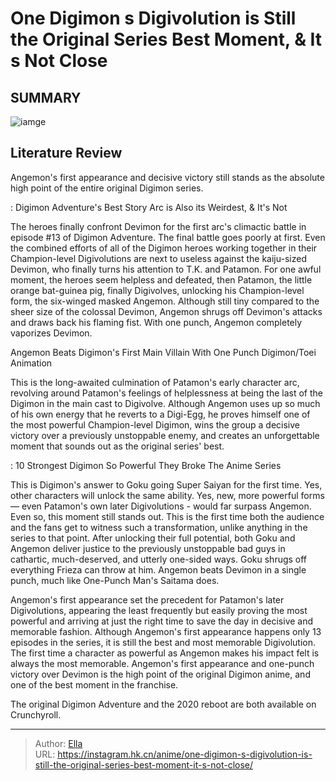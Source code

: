 # One Digimon s Digivolution is Still the Original Series  Best Moment, &amp; It s Not Close


## SUMMARY 

![iamge](https://static1.srcdn.com/wordpress/wp-content/uploads/2023/09/patamon-angemon-digivolution.jpg)

## Literature Review

Angemon&#39;s first appearance and decisive victory still stands as the absolute high point of the entire original Digimon series.





 : Digimon Adventure&#39;s Best Story Arc is Also its Weirdest, &amp; It&#39;s Not  




The heroes finally confront Devimon for the first arc&#39;s climactic battle in episode #13 of Digimon Adventure. The final battle goes poorly at first. Even the combined efforts of all of the Digimon heroes working together in their Champion-level Digivolutions are next to useless against the kaiju-sized Devimon, who finally turns his attention to T.K. and Patamon. For one awful moment, the heroes seem helpless and defeated, then Patamon, the little orange bat-guinea pig, finally Digivolves, unlocking his Champion-level form, the six-winged masked Angemon. Although still tiny compared to the sheer size of the colossal Devimon, Angemon shrugs off Devimon&#39;s attacks and draws back his flaming fist. With one punch, Angemon completely vaporizes Devimon.


 Angemon Beats Digimon&#39;s First Main Villain With One Punch 
        Digimon/Toei Animation   




This is the long-awaited culmination of Patamon&#39;s early character arc, revolving around Patamon&#39;s feelings of helplessness at being the last of the Digimon in the main cast to Digivolve. Although Angemon uses up so much of his own energy that he reverts to a Digi-Egg, he proves himself one of the most powerful Champion-level Digimon, wins the group a decisive victory over a previously unstoppable enemy, and creates an unforgettable moment that sounds out as the original series&#39; best.

 : 10 Strongest Digimon So Powerful They Broke The Anime Series

This is Digimon&#39;s answer to Goku going Super Saiyan for the first time. Yes, other characters will unlock the same ability. Yes, new, more powerful forms — even Patamon&#39;s own later Digivolutions - would far surpass Angemon. Even so, this moment still stands out. This is the first time both the audience and the fans get to witness such a transformation, unlike anything in the series to that point. After unlocking their full potential, both Goku and Angemon deliver justice to the previously unstoppable bad guys in cathartic, much-deserved, and utterly one-sided ways. Goku shrugs off everything Frieza can throw at him. Angemon beats Devimon in a single punch, much like One-Punch Man&#39;s Saitama does.




          

Angemon&#39;s first appearance set the precedent for Patamon&#39;s later Digivolutions, appearing the least frequently but easily proving the most powerful and arriving at just the right time to save the day in decisive and memorable fashion. Although Angemon&#39;s first appearance happens only 13 episodes in the series, it is still the best and most memorable Digivolution. The first time a character as powerful as Angemon makes his impact felt is always the most memorable. Angemon&#39;s first appearance and one-punch victory over Devimon is the high point of the original Digimon anime, and one of the best moment in the franchise.

The original Digimon Adventure and the 2020 reboot are both available on Crunchyroll.



---

> Author: [Ella](https://instagram.hk.cn/)  
> URL: https://instagram.hk.cn/anime/one-digimon-s-digivolution-is-still-the-original-series-best-moment-it-s-not-close/  

